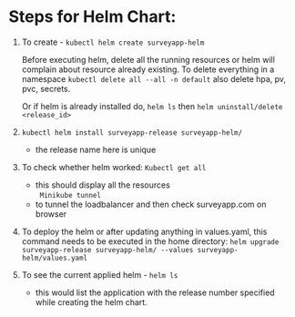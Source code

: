 # Steps for Helm Chart:

1. To create - `kubectl helm create surveyapp-helm`

    Before executing helm, delete all the running resources or helm will complain about resource already existing.
    To delete everything in a namespace
    `kubectl delete all --all -n default`
    also delete hpa, pv, pvc, secrets.

    Or if helm is already installed do, `helm ls` then `helm uninstall/delete <release_id>`

2. `kubectl helm install surveyapp-release surveyapp-helm/` 
    - the release name here is unique 
		
3. To check whether helm worked:
    `Kubectl get all`
    - this should display all the resources  
   ` Minikube tunnel`
    - to tunnel the loadbalancer and then check surveyapp.com on browser

4. To deploy the helm or after updating anything in values.yaml, this command needs to be executed in the home directory:
    `helm upgrade surveyapp-release surveyapp-helm/ --values surveyapp-helm/values.yaml`

5. To see the current applied helm - `helm ls`
    - this would list the application with the release number specified while creating the helm chart.